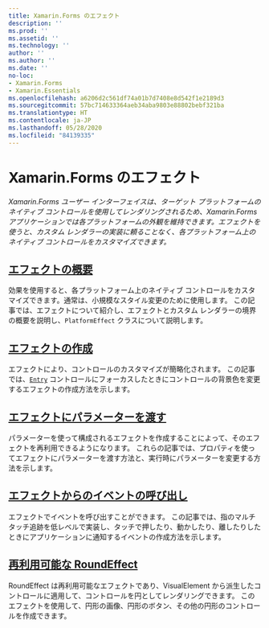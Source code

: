 ```yaml
---
title: Xamarin.Forms のエフェクト
description: ''
ms.prod: ''
ms.assetid: ''
ms.technology: ''
author: ''
ms.author: ''
ms.date: ''
no-loc:
- Xamarin.Forms
- Xamarin.Essentials
ms.openlocfilehash: a6206d2c561df74a01b7d7408e8d542f1e2189d3
ms.sourcegitcommit: 57bc714633364aeb34aba9803e88802bebf321ba
ms.translationtype: HT
ms.contentlocale: ja-JP
ms.lasthandoff: 05/28/2020
ms.locfileid: "84139335"
---
```

# <a name="xamarinforms-effects"></a>Xamarin.Forms のエフェクト

_Xamarin.Forms ユーザー インターフェイスは、ターゲット プラットフォームのネイティブ コントロールを使用してレンダリングされるため、Xamarin.Forms アプリケーションでは各プラットフォームの外観を維持できます。エフェクトを使うと、カスタム レンダラーの実装に頼ることなく、各プラットフォーム上のネイティブ コントロールをカスタマイズできます。_

## <a name="introduction-to-effects"></a>[エフェクトの概要](introduction.md)

効果を使用すると、各プラットフォーム上のネイティブ コントロールをカスタマイズできます。通常は、小規模なスタイル変更のために使用します。 この記事では、エフェクトについて紹介し、エフェクトとカスタム レンダラーの境界の概要を説明し、`PlatformEffect` クラスについて説明します。

## <a name="creating-an-effect"></a>[エフェクトの作成](creating.md)

エフェクトにより、コントロールのカスタマイズが簡略化されます。 この記事では、[`Entry`](xref:Xamarin.Forms.Entry) コントロールにフォーカスしたときにコントロールの背景色を変更するエフェクトの作成方法を示します。

## <a name="passing-parameters-to-an-effect"></a>[エフェクトにパラメーターを渡す](passing-parameters/index.md)

パラメーターを使って構成されるエフェクトを作成することによって、そのエフェクトを再利用できるようになります。 これらの記事では、プロパティを使ってエフェクトにパラメーターを渡す方法と、実行時にパラメーターを変更する方法を示します。

## <a name="invoking-events-from-an-effect"></a>[エフェクトからのイベントの呼び出し](touch-tracking.md)

エフェクトでイベントを呼び出すことができます。 この記事では、指のマルチタッチ追跡を低レベルで実装し、タッチで押したり、動かしたり、離したりしたときにアプリケーションに通知するイベントの作成方法を示します。

## <a name="reusable-roundeffect"></a>[再利用可能な RoundEffect](reusable-roundeffect.md)

RoundEffect は再利用可能なエフェクトであり、VisualElement から派生したコントロールに適用して、コントロールを円としてレンダリングできます。 このエフェクトを使用して、円形の画像、円形のボタン、その他の円形のコントロールを作成できます。
